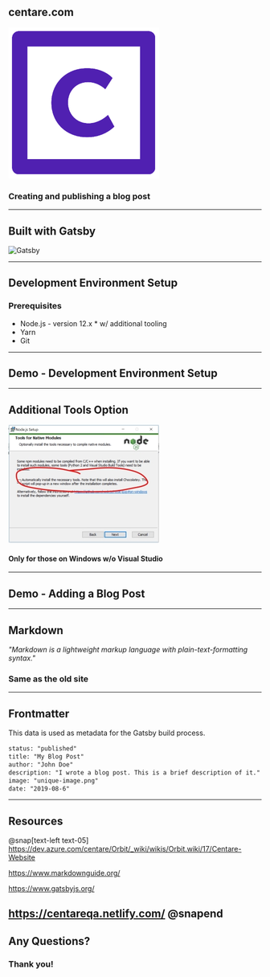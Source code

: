 ## centare.com

![CentareLogo](assets/logo.png)

### Creating and publishing a blog post
---
## Built with Gatsby

<img alt="Gatsby" src="https://www.gatsbyjs.org/monogram.svg" width="300">

---
## Development Environment Setup
### Prerequisites
- Node.js  - version 12.x * w/ additional tooling
- Yarn
- Git
---
## Demo - Development Environment Setup
---
## Additional Tools Option
![Node Tools](assets/node_tools.jpg)
#### Only for those on Windows w/o Visual Studio
---
## Demo - Adding a Blog Post
---
## Markdown
_"Markdown is a lightweight markup language with plain-text-formatting syntax."_

### Same as the old site
---
## Frontmatter
This data is used as metadata for the Gatsby build process.

    status: "published"
    title: "My Blog Post"
    author: "John Doe"
    description: "I wrote a blog post. This is a brief description of it."
    image: "unique-image.png"
    date: "2019-08-6"

---
## Resources
@snap[text-left text-05]
https://dev.azure.com/centare/Orbit/_wiki/wikis/Orbit.wiki/17/Centare-Website

https://www.markdownguide.org/

https://www.gatsbyjs.org/

https://centareqa.netlify.com/
@snapend
---
## Any Questions?

### Thank you!